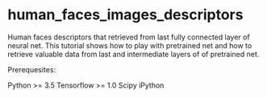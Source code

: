 # human_faces_images_descriptors
Human faces descriptors that retrieved from last fully connected layer of neural net. This tutorial shows how to play with pretrained net and how to retrieve valuable data from last and intermediate layers of of pretrained net.

Prerequesites:

Python >= 3.5
Tensorflow >= 1.0
Scipy
iPython
